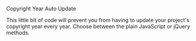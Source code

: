Copyright Year Auto Update

This little bit of code will prevent you from having to update your
project's copyright year every year. Choose between the plain JavaScript
or jQuery methods.
